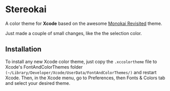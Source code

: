 # Stereokai

A color theme for **Xcode** based on the awesome [Monokai Revisited](https://github.com/halcyonmobile/xcode-monokai-revisited) theme.

Just made a couple of small changes, like the the selection color.

## Installation
To install any new Xcode color theme, just copy the `.xccolortheme` file to Xcode's FontAndColorThemes folder `(~/Library/Developer/Xcode/UserData/FontAndColorThemes/)` and restart Xcode. 
Then, in the Xcode menu, go to Preferences, then Fonts & Colors tab and select your desired theme.